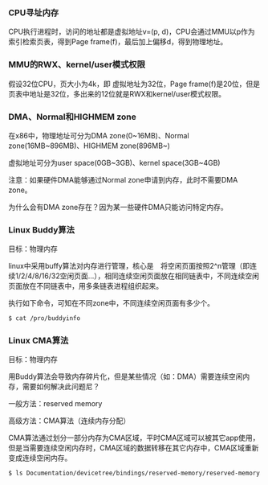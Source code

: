 ### CPU寻址内存

CPU执行进程时，访问的地址都是虚拟地址v=(p, d)，CPU会通过MMU以p作为索引检索页表，得到Page frame(f)，最后加上偏移d，得到物理地址。

### MMU的RWX、kernel/user模式权限

假设32位CPU，页大小为4k，即 虚拟地址为32位，Page frame(f)是20位，但是页表中地址是32位，多出来的12位就是RWX和kernel/user模式权限。

### DMA、Normal和HIGHMEM zone

在x86中，物理地址可分为DMA zone(0~16MB)、Normal zone(16MB~896MB)、HIGHMEM zone(896MB~)

虚拟地址可分为user space(0GB~3GB)、kernel space(3GB~4GB)

注意：如果硬件DMA能够通过Normal zone申请到内存，此时不需要DMA zone。

为什么会有DMA zone存在？因为某一些硬件DMA只能访问特定内存。

### Linux Buddy算法

目标：物理内存

linux中采用buffy算法对内存进行管理，核心是　将空闲页面按照2^n管理（即连续1/2/4/8/16/32空闲页面...），相同连续空闲页面放在相同链表中，不同连续空闲页面放在不同链表中，用多条链表进程组织起来。

执行如下命令，可知在不同zone中，不同连续空闲页面有多少个。

```bash
$ cat /pro/buddyinfo
```

### Linux CMA算法

目标：物理内存

用Buddy算法会导致内存碎片化，但是某些情况（如：DMA）需要连续空闲内存，需要如何解决此问题尼？

一般方法：reserved memory

高级方法：CMA算法（连续内存分配）

CMA算法通过划分一部分内存为CMA区域，平时CMA区域可以被其它app使用，但是当需要连续空闲内存时，CMA区域的数据转移在其它内存中，CMA区域重新变成连续空闲内存。

```bash
$ ls Documentation/devicetree/bindings/reserved-memory/reserved-memory.txt
```

